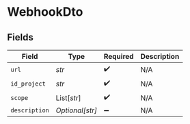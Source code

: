 # WebhookDto


## Fields

| Field              | Type               | Required           | Description        |
| ------------------ | ------------------ | ------------------ | ------------------ |
| `url`              | *str*              | :heavy_check_mark: | N/A                |
| `id_project`       | *str*              | :heavy_check_mark: | N/A                |
| `scope`            | List[*str*]        | :heavy_check_mark: | N/A                |
| `description`      | *Optional[str]*    | :heavy_minus_sign: | N/A                |